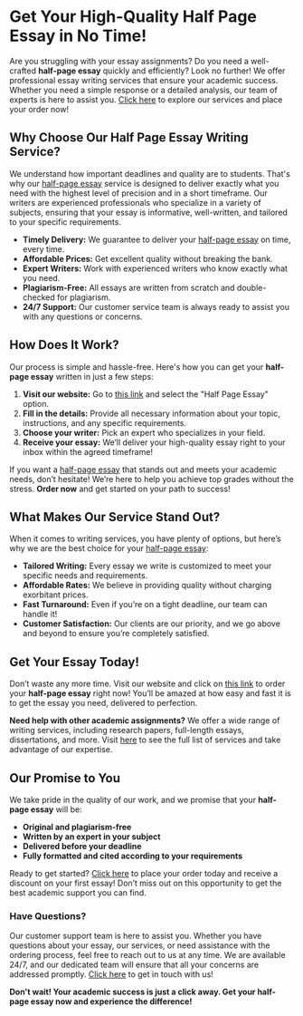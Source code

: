 # Get Your High-Quality Half Page Essay in No Time!

Are you struggling with your essay assignments? Do you need a well-crafted **half-page essay** quickly and efficiently? Look no further! We offer professional essay writing services that ensure your academic success. Whether you need a simple response or a detailed analysis, our team of experts is here to assist you. [Click here](https://tinyurl.com/topessay?keyword=half+page+essay) to explore our services and place your order now!

## Why Choose Our Half Page Essay Writing Service?

We understand how important deadlines and quality are to students. That's why our [half-page essay](https://tinyurl.com/topessay?keyword=half+page+essay) service is designed to deliver exactly what you need with the highest level of precision and in a short timeframe. Our writers are experienced professionals who specialize in a variety of subjects, ensuring that your essay is informative, well-written, and tailored to your specific requirements.

- **Timely Delivery:** We guarantee to deliver your [half-page essay](https://tinyurl.com/topessay?keyword=half+page+essay) on time, every time.
- **Affordable Prices:** Get excellent quality without breaking the bank.
- **Expert Writers:** Work with experienced writers who know exactly what you need.
- **Plagiarism-Free:** All essays are written from scratch and double-checked for plagiarism.
- **24/7 Support:** Our customer service team is always ready to assist you with any questions or concerns.

## How Does It Work?

Our process is simple and hassle-free. Here's how you can get your **half-page essay** written in just a few steps:

1. **Visit our website:** Go to [this link](https://tinyurl.com/topessay?keyword=half+page+essay) and select the "Half Page Essay" option.
2. **Fill in the details:** Provide all necessary information about your topic, instructions, and any specific requirements.
3. **Choose your writer:** Pick an expert who specializes in your field.
4. **Receive your essay:** We’ll deliver your high-quality essay right to your inbox within the agreed timeframe!

If you want a [half-page essay](https://tinyurl.com/topessay?keyword=half+page+essay) that stands out and meets your academic needs, don’t hesitate! We’re here to help you achieve top grades without the stress. **Order now** and get started on your path to success!

## What Makes Our Service Stand Out?

When it comes to writing services, you have plenty of options, but here’s why we are the best choice for your [half-page essay](https://tinyurl.com/topessay?keyword=half+page+essay):

- **Tailored Writing:** Every essay we write is customized to meet your specific needs and requirements.
- **Affordable Rates:** We believe in providing quality without charging exorbitant prices.
- **Fast Turnaround:** Even if you’re on a tight deadline, our team can handle it!
- **Customer Satisfaction:** Our clients are our priority, and we go above and beyond to ensure you’re completely satisfied.

## Get Your Essay Today!

Don’t waste any more time. Visit our website and click on [this link](https://tinyurl.com/topessay?keyword=half+page+essay) to order your **half-page essay** right now! You’ll be amazed at how easy and fast it is to get the essay you need, delivered to perfection.

**Need help with other academic assignments?** We offer a wide range of writing services, including research papers, full-length essays, dissertations, and more. Visit [here](https://tinyurl.com/topessay?keyword=half+page+essay) to see the full list of services and take advantage of our expertise.

## Our Promise to You

We take pride in the quality of our work, and we promise that your **half-page essay** will be:

- **Original and plagiarism-free**
- **Written by an expert in your subject**
- **Delivered before your deadline**
- **Fully formatted and cited according to your requirements**

Ready to get started? [Click here](https://tinyurl.com/topessay?keyword=half+page+essay) to place your order today and receive a discount on your first essay! Don’t miss out on this opportunity to get the best academic support you can find.

### Have Questions?

Our customer support team is here to assist you. Whether you have questions about your essay, our services, or need assistance with the ordering process, feel free to reach out to us at any time. We are available 24/7, and our dedicated team will ensure that all your concerns are addressed promptly. [Click here](https://tinyurl.com/topessay?keyword=half+page+essay) to get in touch with us!

**Don't wait! Your academic success is just a click away. Get your half-page essay now and experience the difference!**
